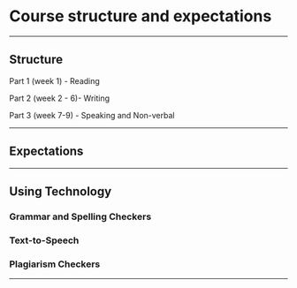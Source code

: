 # Course structure and expectations

---

## Structure

Part 1 (week 1) - Reading

Part 2 (week 2 - 6)- Writing

Part 3 (week 7-9) - Speaking and Non-verbal

---

## Expectations

---

## Using Technology

### **Grammar and Spelling Checkers**

### **Text-to-Speech**

### Plagiarism Checkers

---